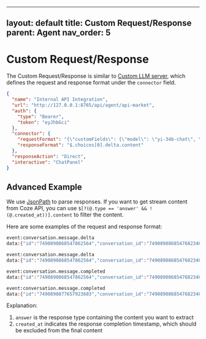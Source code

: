 

---
layout: default
title: Custom Request/Response
parent: Agent
nav_order: 5
---

# Custom Request/Response

The Custom Request/Response is similar to [Custom LLM server](/custom/llm-server), which defines the request and 
response format under the `connector` field.

```json
{
  "name": "Internal API Integration",
  "url": "http://127.0.0.1:8765/api/agent/api-market",
  "auth": {
    "type": "Bearer",
    "token": "eyJhbGci"
  },
  "connector": {
    "requestFormat": "{\"customFields\": {\"model\": \"yi-34b-chat\", \"stream\": true}}",
    "responseFormat": "$.choices[0].delta.content"
  },
  "responseAction": "Direct",
  "interactive": "ChatPanel"
}
```

## Advanced Example

We use [JsonPath](https://github.com/json-path/JsonPath) to parse responses. If you want to get stream content from Coze
API, you can use `$[?(@.type == 'answer' && !(@.created_at))].content` to filter the content.

Here are some examples of the request and response format:

```bash
event:conversation.message.delta
data:{"id":"7490890868547862564","conversation_id":"7490890868547682340","bot_id":"7490858512726458380","role":"assistant","type":"answer","content":"All","content_type":"text","chat_id":"7490890868547698724","section_id":"7490890868547682340"}

event:conversation.message.delta
data:{"id":"7490890868547862564","conversation_id":"7490890868547682340","bot_id":"7490858512726458380","role":"assistant","type":"answer","content":"Files","content_type":"text","chat_id":"7490890868547698724","section_id":"7490890868547682340"}

event:conversation.message.completed
data:{"id":"7490890868547862564","conversation_id":"7490890868547682340","bot_id":"7490858512726458380","role":"assistant","type":"answer","content":"listAllFiles","content_type":"text","chat_id":"7490890868547698724","section_id":"7490890868547682340","created_at":1744108946}

event:conversation.message.completed
data:{"id":"7490890877657923603","conversation_id":"7490890868547682340","bot_id":"7490858512726458380","role":"assistant","type":"verbose","content":"{\"msg_type\":\"generate_answer_finish\",\"data\":\"{\\\"finish_reason\\\":0,\\\"FinData\\\":\\\"\\\"}\",\"from_module\":null,\"from_unit\":null}","content_type":"text","chat_id":"7490890868547698724","section_id":"7490890868547682340","created_at":1744108948,"updated_at":1744108948}
```

Explanation:

1. `answer` is the response type containing the content you want to extract
2. `created_at` indicates the response completion timestamp, which should be excluded from the final content